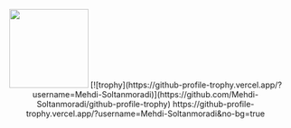 <p align="center">
  <img width="140" src="https://user-images.githubusercontent.com/6661165/91657958-61b4fd00-eb00-11ea-9def-dc7ef5367e34.png" 
/>  
[![trophy](https://github-profile-trophy.vercel.app/?username=Mehdi-Soltanmoradi)](https://github.com/Mehdi-Soltanmoradi/github-profile-trophy)
https://github-profile-trophy.vercel.app/?username=Mehdi-Soltanmoradi&no-bg=true
